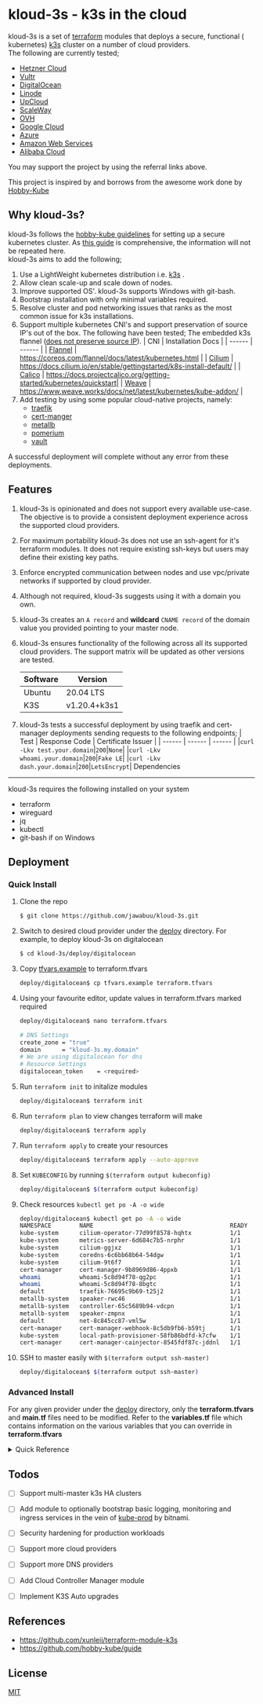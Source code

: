 # kloud-3s - k3s in the cloud

kloud-3s is a set of [terraform](https://www.terraform.io/) modules that deploys a secure, functional ( kubernetes) [k3s](https://github.com/rancher/k3s) cluster on a number of cloud providers.  
The following are currently tested;
* [Hetzner Cloud](https://hetzner.cloud/?ref=AW4fux8AhdV8)
* [Vultr](https://www.vultr.com/?ref=8601755)
* [DigitalOcean](https://www.digitalocean.com/?refcode=661c567f71b1)
* [Linode](https://www.linode.com/?r=b402c474596a2d1656eac49aefe071916cbb2d61)
* [UpCloud](https://upcloud.com/signup/?promo=Q25K8M)
* [ScaleWay](https://www.scaleway.com/)
* [OVH](https://www.ovhcloud.com/en/public-cloud/)
* [Google Cloud](https://cloud.google.com/)
* [Azure](https://azure.microsoft.com/en-us/)
* [Amazon Web Services](https://aws.amazon.com/)
* [Alibaba Cloud](https://www.alibabacloud.com/)

You may support the project by using the referral links above.

This project is inspired by and borrows from the awesome work done by [Hobby-Kube](https://github.com/hobby-kube)  

Why kloud-3s?
---

kloud-3s follows the [hobby-kube guidelines](https://github.com/hobby-kube/guide) for setting up a secure kubernetes cluster.
As [this guide](https://github.com/hobby-kube/guide) is comprehensive, the information will not be repeated here.  
kloud-3s aims to add the following;

1. Use a LightWeight kubernetes distribution i.e. [k3s](https://github.com/rancher/k3s) .
1. Allow clean scale-up and scale down of nodes.
1. Improve supported OS'. kloud-3s supports Windows with git-bash.
1. Bootstrap installation with only minimal variables required.
1. Resolve cluster and pod networking issues that ranks as the most common issue for k3s installations. 
1. Support multiple kubernetes CNI's and support preservation of source IP's out of the box. The following have been tested;
    The embedded k3s flannel ([does not preserve source IP](https://github.com/rancher/k3s/issues/1652)).
    | CNI | Installation Docs |
    | ------ | ------ |
    | [Flannel](https://github.com/coreos/flannel) | https://coreos.com/flannel/docs/latest/kubernetes.html |
    | [Cilium](https://github.com/cilium/cilium) | https://docs.cilium.io/en/stable/gettingstarted/k8s-install-default/ |
    | [Calico](https://github.com/projectcalico/calico) | https://docs.projectcalico.org/getting-started/kubernetes/quickstart|
    | [Weave](https://github.com/weaveworks/weave) | https://www.weave.works/docs/net/latest/kubernetes/kube-addon/ |
1. Add testing by using some popular cloud-native projects, namely:
    * [traefik](https://github.com/containous/traefik)
    * [cert-manger](https://github.com/jetstack/cert-manager)
    * [metallb](https://github.com/metallb/metallb) 
    * [pomerium](https://github.com/pomerium/pomerium)
    * [vault](https://github.com/hashicorp/vault)

A successful deployment will complete without any error from these deployments.

Features
---
1. kloud-3s is opinionated and does not support every available use-case.
The objective is to provide a consistent deployment experience across the supported cloud providers.
1. For maximum portability kloud-3s does not use an ssh-agent for it's terraform modules. It does not require existing ssh-keys but users may define their existing key paths.
1. Enforce encrypted communication between nodes and use vpc/private networks if supported by cloud provider.
1. Although not required, kloud-3s suggests using it with a domain you own.
1. kloud-3s creates an `A record` and **wildcard** `CNAME record` of the domain value you provided pointing to your master node.
1. kloud-3s ensures functionality of the following across all its supported cloud providers. The support matrix will be updated as other versions are tested.

    | Software | Version |
    | ------ | ------ |
    | Ubuntu| 20.04 LTS|
    | K3S | v1.20.4+k3s1|
1. kloud-3s tests a successful deployment by using traefik and cert-manager deployments sending requests to the following endpoints;
    | Test | Response Code | Certificate Issuer |
    | ------ | ------ | ------ |
    |`curl -Lkv test.your.domain`|`200`|`None`|
    |`curl -Lkv whoami.your.domain`|`200`|`Fake LE`|
    |`curl -Lkv dash.your.domain`|`200`|`LetsEncrypt`|
Dependencies
---
kloud-3s requires the following installed on your system
* terraform
* wireguard
* jq
* kubectl
* git-bash if on Windows

Deployment
---

### Quick Install

1. Clone the repo
    ```sh
    $ git clone https://github.com/jawabuu/kloud-3s.git
    ```
1. Switch to desired cloud provider under the [deploy](./deploy) directory.
    For example, to deploy kloud-3s on digitalocean
    ```sh
    $ cd kloud-3s/deploy/digitalocean
    ```
1. Copy [tfvars.example](./deploy/digitalocean/tfvars.example) to terraform.tfvars
    ```sh
    deploy/digitalocean$ cp tfvars.example terraform.tfvars
    ```
1. Using your favourite editor, update values in terraform.tfvars marked required
    ```sh
    deploy/digitalocean$ nano terraform.tfvars
    
    # DNS Settings
    create_zone = "true"
    domain      = "kloud-3s.my.domain"
    # We are using digitalocean for dns
    # Resource Settings
    digitalocean_token    = <required>
    ```
1. Run `terraform init` to initalize modules
    ```sh
    deploy/digitalocean$ terraform init
    ```

1. Run `terraform plan` to view changes terraform will make 
    ```sh
    deploy/digitalocean$ terraform apply
    ```

1. Run `terraform apply` to create your resources
    ```sh
    deploy/digitalocean$ terraform apply --auto-approve
    ```

1. Set `KUBECONFIG` by running `$(terraform output kubeconfig)`
    ```sh
    deploy/digitalocean$ $(terraform output kubeconfig)
    ```

1. Check resources `kubectl get po -A -o wide`
    ```sh
    deploy/digitalocean$ kubectl get po -A -o wide
    NAMESPACE        NAME                                       READY   STATUS    RESTARTS   AGE   IP            NODE    NOMINATED NODE   READINESS GATES
    kube-system      cilium-operator-77d99f8578-hqhtx           1/1     Running   0          60s   10.0.1.2      kube2   <none>           <none>
    kube-system      metrics-server-6d684c7b5-nrphr             1/1     Running   0          20s   10.42.1.68    kube2   <none>           <none>
    kube-system      cilium-ggjxz                               1/1     Running   0          60s   10.0.1.2      kube2   <none>           <none>
    kube-system      coredns-6c6bb68b64-54dgw                   1/1     Running   0          33s   10.42.0.3     kube1   <none>           <none>
    kube-system      cilium-9t6f7                               1/1     Running   0          51s   10.0.1.1      kube1   <none>           <none>
    cert-manager     cert-manager-9b8969d86-4ppxb               1/1     Running   0          30s   10.42.0.8     kube1   <none>           <none>
    whoami           whoami-5c8d94f78-qg2pc                     1/1     Running   0          20s   10.42.1.217   kube2   <none>           <none>
    whoami           whoami-5c8d94f78-8bgtc                     1/1     Running   0          16s   10.42.0.231   kube1   <none>           <none>
    default          traefik-76695c9b69-t25j2                   1/1     Running   0          27s   10.42.0.94    kube1   <none>           <none>
    metallb-system   speaker-rwc46                              1/1     Running   0          8s    10.0.1.2      kube2   <none>           <none>
    metallb-system   controller-65c5689b94-vdcpn                1/1     Running   0          8s    10.42.1.90    kube2   <none>           <none>
    metallb-system   speaker-zmpnx                              1/1     Running   0          12h   10.0.1.1      kube1   <none>           <none>
    default          net-8c845cc87-vml5w                        1/1     Running   0          7s    10.42.1.52    kube2   <none>           <none>
    cert-manager     cert-manager-webhook-8c5db9fb6-b59tj       1/1     Running   0          28s   10.42.0.250   kube1   <none>           <none>
    kube-system      local-path-provisioner-58fb86bdfd-k7cfw    1/1     Running   4          34s   10.42.1.13    kube2   <none>           <none>
    cert-manager     cert-manager-cainjector-8545fdf87c-jddnl   1/1     Running   6          27s   10.42.0.219   kube1   <none>           <none>
    
    ```

1. SSH to master easily with `$(terraform output ssh-master)`
    ```sh
    deploy/digitalocean$ $(terraform output ssh-master)
    ```

### Advanced Install
For any given provider under the [deploy](deploy) directory, only the **terraform.tfvars** and **main.tf** files need to be modified.
Refer to the **variables.tf** file which contains information on the various variables that you can override in **terraform.tfvars**

<details>
<summary>Quick Reference</summary>

#### Quick References for readability

Common variables for deployment
|common variables|default|description|
|-|-|-|
|node_count|3|Number of nodes in cluster|
|create_zone|false|Create a domain zone if it does not exist|
|domain|none|Domain for the deployment|
|k3s_version|latest|This is set to v1.20.4+k3s1|
|cni|weave|Choice of CNI among default,flannel,cilium,calico,weave|
|overlay_cidr|10.42.0.0/16|pod cidr for k3s|
|vpc_cidr|10.115.0.0/24|vpc cidr for supported providers|
|ssh_key_path|`./../../.ssh/tf-kube`|Filepath for ssh private key|
|ssh_pubkey_path|`./../../.ssh/tf-kube.pub`|Filepath for ssh public key|
|ssh_keys_dir|`./../../.ssh`|Directory to store created ssh keys|
|kubeconfig_path|`./../../.kubeconfig`|Directory to store kubeconfig file|

Provider variables
| ************ | Authentication | Machine Size | Machine OS | Machine Region |
|-|-|-|-|-|
| **DigitalOcean** | digitalocean_token | digitalocean_size | digitalocean_image | digitalocean_region |
| **HetznerCloud** | hcloud_token | hcloud_type | hcloud_image | hcloud_location |
| **Vultr** | vultr_api_key | vultr_plan | vultr_os | vultr_region |
| **Linode** | linode_token | linode_type | linode_image | linode_region |
| **UpCloud** | upcloud_username, upcloud_password | upcloud_plan | upcloud_image | upcloud_zone |
| **ScaleWay** | scaleway_organization_id, scaleway_access_key, scaleway_secret_key | scaleway_type | scaleway_image | scaleway_zone |
| **OVH** | tenant_name, user_name, password | ovh_type | ovh_image | region |
| **Google** | creds_file | size | image | region, region_zone |
| **Azure** | client_id, client_secret, tenant_id, subscription_id | size | - | region |
| **AWS** | aws_access_key, aws_secret_key | size | image | region |
| **AlibabaCloud** | alicloud_access_key, alicloud_secret_key | size | - | scaleway_zone |
</details>

Todos
---

 - [ ] Support multi-master k3s HA clusters
 - [ ] Add module to optionally bootstrap basic logging, monitoring and ingress services in the vein of [kube-prod](https://github.com/bitnami/kube-prod-runtime) by bitnami.
 - [ ] Security hardening for production workloads
 - [ ] Support more cloud providers
 - [ ] Support more DNS providers
 - [ ] Add Cloud Controller Manager module
 - [ ] Implement K3S Auto upgrades


References
----
* https://github.com/xunleii/terraform-module-k3s
* https://github.com/hobby-kube/guide

License
----

[MIT](LICENSE.md)
